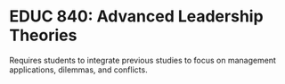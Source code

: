 # EDUC 840: Advanced Leadership Theories

Requires students to integrate previous studies to focus on management applications, dilemmas, and conflicts.